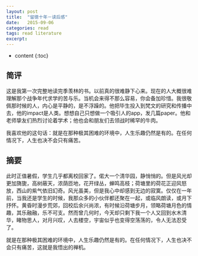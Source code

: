```yaml
---
layout: post
title:  "留徳十年－读后感"
date:   2015-09-06
categories: read
tags: read literature
excerpt: 
---
```

* content
{:toc}

## 简评

这是我第一次完整地读完季羡林的书。以前真的很难静下心来。现在的人大概很难理解那个战争年代求学的苦与乐。当机会来得不那么容易，你会备加珍惜。我很敬佩那时候的人，内心是平静的，是不浮躁的。他把毕生投入到梵文的研究和传播中去，他的impact是人类。想想自己只想做一个吸引人的app，发几篇paper。他和老师挚友们热烈讨论着学术；他也会和朋友们去领战时稀罕的牛肉。

我喜欢他的这句话：就是在那种极其困难的环境中，人生乐趣仍然是有的。在任何情况下，人生也决不会只有痛苦。

 



## 摘要

此时正值暑假，学生几乎都离校回家了。偌大一个清华园，静悄悄的。但是风光却更加旖旎，高树蔽天，浓荫匝地，花开绿丛，蝉鸣高枝；荷塘里的荷花正迎风怒放，西山的紫气依旧幻奇。风光虽美，但是我心中却感到无边的寂寞。仅仅在一年前，当我还是学生的时候，我那众多的小伙伴都还聚在一起，或临风朗读，或月下抒怀。黄昏时漫步荒郊，回校后余兴尚浓，有时候沿荷塘步月，领略荷塘月色的情趣，其乐融融，乐不可支。然而曾几何时，今天却只剩下我一个人又回到水木清华，睹物思人，对月兴叹，人去楼空，宇宙似乎也变得空荡荡的，令人无法忍受了。


就是在那种极其困难的环境中，人生乐趣仍然是有的。在任何情况下，人生也决不会只有痛苦，这就是我悟出的禅机。
